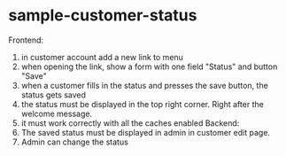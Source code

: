 # sample-customer-status

Frontend:
1) in customer account add a new link to menu
2) when opening the link, show a form with one field "Status" and button "Save"
3) when a customer fills in the status and presses the save button, the status gets saved
4) the status must be displayed in the top right corner. Right after the welcome message.
5) it must work correctly with all the caches enabled
Backend:
1) The saved status must be displayed in admin in customer edit page.
2) Admin can change the status
